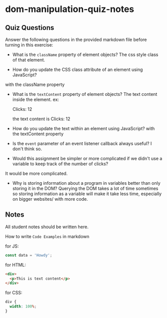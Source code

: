 # dom-manipulation-quiz-notes

## Quiz Questions

Answer the following questions in the provided markdown file before turning in this exercise:

- What is the `className` property of element objects?
  The css style class of that element.

- How do you update the CSS class attribute of an element using JavaScript?

with the className property

- What is the `textContent` property of element objects?
  The text content inside the element.
  ex: <p class="click-count"> Clicks: 12</p> the text content is Clicks: 12

- How do you update the text within an element using JavaScript?
  with the textContent property

- Is the `event` parameter of an event listener callback always useful?
  I don't think so.

- Would this assignment be simpler or more complicated if we didn't use a variable to keep track of the number of clicks?

It would be more complicated.

- Why is storing information about a program in variables better than only storing it in the DOM?
  Querying the DOM takes a lot of time sometimes so storing information as a variable will make it take less time, especially on bigger websites/ with more code.

## Notes

All student notes should be written here.

How to write `Code Examples` in markdown

for JS:

```javascript
const data = 'Howdy';
```

for HTML:

```html
<div>
  <p>This is text content</p>
</div>
```

for CSS:

```css
div {
  width: 100%;
}
```
